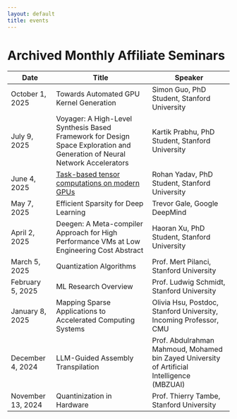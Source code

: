 ```yaml
---
layout: default
title: events
---
```


# Archived Monthly Affiliate Seminars

| Date | Title | Speaker |
| ---- | ----- | ------- |
| October 1, 2025 | Towards Automated GPU Kernel Generation | Simon Guo, PhD Student, Stanford University |
| July 9, 2025 | Voyager: A High-Level Synthesis Based Framework for Design Space Exploration and Generation of Neural Network Accelerators | Kartik Prabhu, PhD Student, Stanford University |
| June 4, 2025 | <a href="https://drive.google.com/file/d/1sHl0-OBUYzcFSRc2rfZCXNBzFFZeHxMI/view?usp=sharing/">Task-based tensor computations on modern GPUs</a> <br/>| Rohan Yadav, PhD Student, Stanford University |
| May 7, 2025 | Efficient Sparsity for Deep Learning | Trevor Gale, Google DeepMind |
| April 2, 2025 | Deegen: A Meta-compiler Approach for High Performance VMs at Low Engineering Cost Abstract | Haoran Xu, PhD Student, Stanford University |
| March 5, 2025 | Quantization Algorithms | Prof. Mert Pilanci, Stanford University |
| February 5, 2025 | ML Research Overview | Prof. Ludwig Schmidt, Stanford University |
| January 8, 2025 | Mapping Sparse Applications to Accelerated Computing Systems | Olivia Hsu, Postdoc, Stanford University, Incoming Professor, CMU |
| December 4, 2024 | LLM-Guided Assembly Transpilation | Prof. Abdulrahman Mahmoud, Mohamed bin Zayed University of Artificial Intelligence (MBZUAI)   |
| November 13, 2024 | Quantinization in Hardware | Prof. Thierry Tambe, Stanford University |
